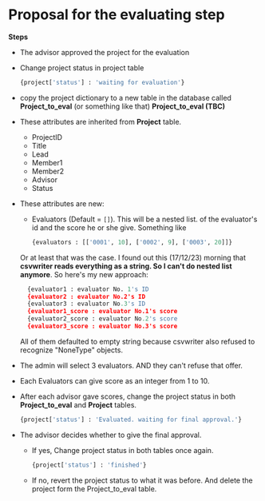 # Proposal for the evaluating step
**Steps**
- The advisor approved the project for the evaluation
- Change project status in project table
  ```py
  {project['status'] : 'waiting for evaluation'}
  ```
- copy the project dictionary to a new table in the database called **Project_to_eval** (or something like that)
**Project_to_eval (TBC)**
 - These attributes are inherited from **Project** table.
    - ProjectID
    - Title
    - Lead
    - Member1
    - Member2
    - Advisor
    - Status
  - These attributes are new:
    - Evaluators (Default = `[]`). This will be a nested list. of the evaluator's id and the score he or she give. Something like
      ```py
      {evaluators : [['0001', 10], ['0002', 9], ['0003', 20]]}
      ```
    Or at least that was the case. I found out this (17/12/23) morning that **csvwriter reads everything as a string. So I can't do nested list anymore**. So here's my new approach:
    ```py
      {evaluator1 : evaluator No. 1's ID
      {evaluator2 : evaluator No.2's ID
      {evaluator3 : evaluator No.3's ID
      {evaluator1_score : evaluator No.1's score
      {evaluator2_score : evaluator No.2's score
      {evaluator3_score : evaluator No.3's score
      ```
    All of them defaulted to empty string because csvwriter also refused to recognize "NoneType" objects.

- The admin will select 3 evaluators. AND they can't refuse that offer.

- Each Evaluators can give score as an integer from 1 to 10.
- After each advisor gave scores, change the project status in both **Project_to_eval** and **Project** tables.
  ```py
  {project['status'] : 'Evaluated. waiting for final approval.'}
  ```

- The advisor decides whether to give the final approval.
  - If yes, Change project status in both tables once again.
    ```py
    {project['status'] : 'finished'}
    ```
  - If no, revert the project status to what it was before. And delete the project form the Project_to_eval table.
